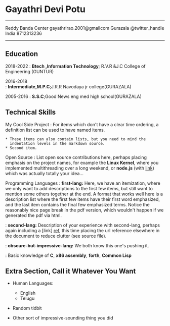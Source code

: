 Gayathri Devi Potu
============

-------------------     ----------------------------
Reddy Banda Center                        gayathrirao.2001@gmailcom
Gurazala                        @twitter_handle
India                        8712313236
-------------------     ----------------------------

Education
---------

2018-2022
:   **Btech ,Information Technology**; R.V.R &J.C College of Engineering (GUNTUR)

2016-2018    
:   **Intermediate,M.P.C**;J.R.R Navodaya jr college(GURAZALA)

2005-2016
:   **S.S.C**;Good News eng med high school(GURAZALA)


Technical Skills
--------------------

My Cool Side Project
:   For items which don't have a clear time ordering, a definition
    list can be used to have named items.

    * These items can also contain lists, but you need to mind the
      indentation levels in the markdown source.
    * Second item.

Open Source
:   List open source contributions here, perhaps placing emphasis on
    the project names, for example the **Linux Kernel**, where you
    implemented multithreading over a long weekend, or **node.js**
    (with [link](http://nodejs.org)) which was actually totally
    your idea...

Programming Languages
:   **first-lang:** Here, we have an itemization, where we only want
    to add descriptions to the first few items, but still want to
    mention some others together at the end. A format that works well
    here is a description list where the first few items have their
    first word emphasized, and the last item contains the final few
    emphasized terms. Notice the reasonably nice page break in the pdf
    version, which wouldn't happen if we generated the pdf via html.

:   **second-lang:** Description of your experience with second-lang,
    perhaps again including a [link] [ref], this time placing the url
    reference elsewhere in the document to reduce clutter (see source
    file). 

:   **obscure-but-impressive-lang:** We both know this one's pushing
    it.

:   Basic knowledge of **C**, **x86 assembly**, **forth**, **Common Lisp**

[ref]: https://github.com/githubuser/superlongprojectname

Extra Section, Call it Whatever You Want
----------------------------------------

* Human Languages:

     * English
     * Telugu 

* Random tidbit

* Other sort of impressive-sounding thing you did
